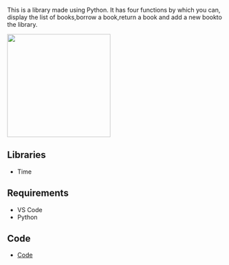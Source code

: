 

This is a library made using Python. It has four functions by which you can, display the list of books,borrow a book,return a book and add a new bookto the library.

<img src="data/Screenshot (5).png" height="240" >


## Libraries
* Time



## Requirements
* VS Code
* Python

## Code 

* [Code](code/main.py)
